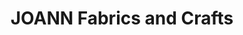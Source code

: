 ---
title: "JOANN Fabrics and Crafts"
url: /pine-tree-shopping-center/joann-fabrics-and-crafts/
shop: craft
---